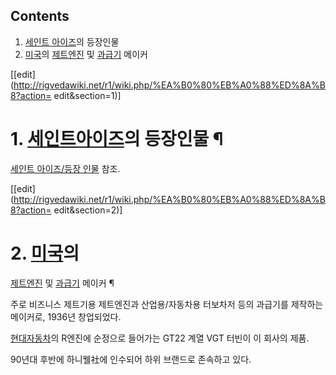 ## Contents

    

1. [세인트 아이즈](%EC%84%B8%EC%9D%B8%ED%8A%B8%20%EC%95%84%EC%9D%B4%EC%A6%88.md)의 등장인물 
2. [미국](%EB%AF%B8%EA%B5%AD.md)의 [제트엔진](%EC%A0%9C%ED%8A%B8%EC%97%94%EC%A7%84.md) 및 [과급기](%EA%B3%BC%EA%B8%89%EA%B8%B0.md) 메이커 

[[edit](http://rigvedawiki.net/r1/wiki.php/%EA%B0%80%EB%A0%88%ED%8A%B8?action=
edit&section=1)]

# 1. [세인트아이즈](%EC%84%B8%EC%9D%B8%ED%8A%B8%20%EC%95%84%EC%9D%B4%EC%A6%88.md)의 등장인물 ¶

  

[세인트 아이즈/등장 인물](%EC%84%B8%EC%9D%B8%ED%8A%B8%20%EC%95%84%EC%9D%B4%EC%A6%88/%EB%93%B1%EC%9E%A5%20%EC%9D%B8%EB%AC%BC.md) 참조.

  

[[edit](http://rigvedawiki.net/r1/wiki.php/%EA%B0%80%EB%A0%88%ED%8A%B8?action=
edit&section=2)]

# 2. [미국](%EB%AF%B8%EA%B5%AD.md)의
[제트엔진](%EC%A0%9C%ED%8A%B8%EC%97%94%EC%A7%84.md) 및
[과급기](%EA%B3%BC%EA%B8%89%EA%B8%B0.md) 메이커 ¶

주로 비즈니스 제트기용 제트엔진과 산업용/자동차용 터보차저 등의 과급기를 제작하는 메이커로, 1936년 창업되었다.

  

[현대자동차](%ED%98%84%EB%8C%80%EC%9E%90%EB%8F%99%EC%B0%A8.md)의 R엔진에 순정으로 들어가는
GT22 계열 VGT 터빈이 이 회사의 제품.

  

90년대 후반에 하니웰社에 인수되어 하위 브랜드로 존속하고 있다.

